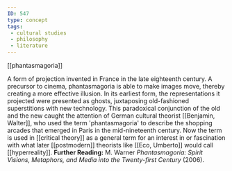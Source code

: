 ```yaml
---
ID: 547
type: concept
tags: 
 - cultural studies
 - philosophy
 - literature
---
```


[[phantasmagoria]]

 A form of
projection invented in France in the late eighteenth century. A
precursor to cinema, phantasmagoria is able to make images move, thereby
creating a more effective illusion. In its earliest form, the
representations it projected were presented as ghosts, juxtaposing
old-fashioned superstitions with new technology. This paradoxical
conjunction of the old and the new caught the attention of German
cultural theorist [[Benjamin, Walter]], who used the
term 'phantasmagoria' to describe the shopping arcades that emerged in
Paris in the mid-nineteenth century. Now the term is used in [[critical theory]] as a general term for
an interest in or fascination with what later
[[postmodern]] theorists like
[[Eco, Umberto]] would call
[[hyperreality]].
**Further Reading:** M. Warner *Phantasmagoria: Spirit Visions,
Metaphors, and Media into the Twenty-first Century* (2006).
